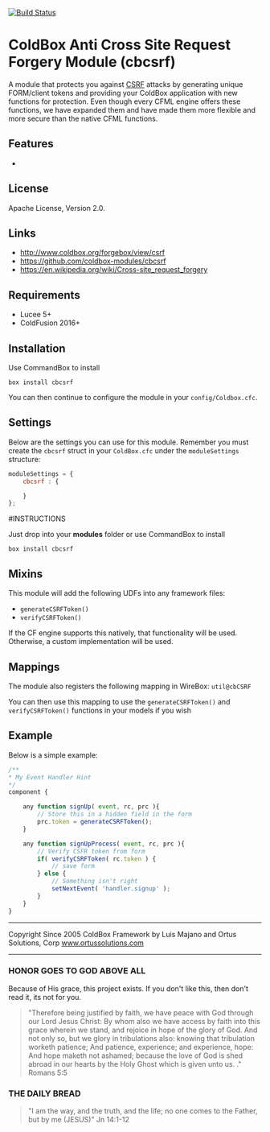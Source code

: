 [![Build Status](https://travis-ci.org/coldbox-modules/cbcsrf.svg?branch=master)](https://travis-ci.org/coldbox-modules/cbcsrf)

# ColdBox Anti Cross Site Request Forgery Module (cbcsrf)

A module that protects you against [CSRF](https://en.wikipedia.org/wiki/Cross-site_request_forgery) attacks by generating unique FORM/client tokens and providing your ColdBox application with new functions for protection.  Even though every CFML engine offers these functions, we have expanded them and have made them more flexible and more secure than the native CFML functions.

## Features

* 

## License

Apache License, Version 2.0.

## Links

- http://www.coldbox.org/forgebox/view/csrf
- https://github.com/coldbox-modules/cbcsrf
- https://en.wikipedia.org/wiki/Cross-site_request_forgery

## Requirements

- Lucee 5+
- ColdFusion 2016+

## Installation

Use CommandBox to install

`box install cbcsrf`

You can then continue to configure the module in your `config/Coldbox.cfc`.

## Settings

Below are the settings you can use for this module. Remember you must create the `cbcsrf` struct in your `ColdBox.cfc` under the `moduleSettings` structure:

```js
moduleSettings = {
	cbcsrf : {

	}
};
```


#INSTRUCTIONS

Just drop into your **modules** folder or use CommandBox to install

`box install cbcsrf`

## Mixins
This module will add the following UDFs into any framework files: 

- `generateCSRFToken()`
- `verifyCSRFToken()`

If the CF engine supports this natively, that functionality will be used.  Otherwise, a custom implementation will be used.  

## Mappings
The module also registers the following mapping in WireBox: `util@cbCSRF`

You can then use this mapping to use the `generateCSRFToken()` and `verifyCSRFToken()` functions in your models if you wish

## Example
Below is a simple example:

```js
/**
* My Event Handler Hint
*/
component {

    any function signUp( event, rc, prc ){
        // Store this in a hidden field in the form
        prc.token = generateCSRFToken();
    }

    any function signUpProcess( event, rc, prc ){
        // Verify CSFR token from form
        if( verifyCSRFToken( rc.token ) {
            // save form
        } else {
            // Something isn't right
            setNextEvent( 'handler.signup' );
        }
    }
}
```


********************************************************************************
Copyright Since 2005 ColdBox Framework by Luis Majano and Ortus Solutions, Corp
www.ortussolutions.com
********************************************************************************

### HONOR GOES TO GOD ABOVE ALL

Because of His grace, this project exists. If you don't like this, then don't read it, its not for you.

>"Therefore being justified by faith, we have peace with God through our Lord Jesus Christ:
By whom also we have access by faith into this grace wherein we stand, and rejoice in hope of the glory of God.
And not only so, but we glory in tribulations also: knowing that tribulation worketh patience;
And patience, experience; and experience, hope:
And hope maketh not ashamed; because the love of God is shed abroad in our hearts by the 
Holy Ghost which is given unto us. ." Romans 5:5

### THE DAILY BREAD

 > "I am the way, and the truth, and the life; no one comes to the Father, but by me (JESUS)" Jn 14:1-12
